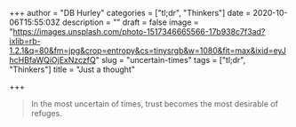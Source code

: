 +++
author = "DB Hurley"
categories = ["tl;dr", "Thinkers"]
date = 2020-10-06T15:55:03Z
description = ""
draft = false
image = "https://images.unsplash.com/photo-1517346665566-17b938c7f3ad?ixlib=rb-1.2.1&q=80&fm=jpg&crop=entropy&cs=tinysrgb&w=1080&fit=max&ixid=eyJhcHBfaWQiOjExNzczfQ"
slug = "uncertain-times"
tags = ["tl;dr", "Thinkers"]
title = "Just a thought"

+++


> In the most uncertain of times, trust becomes the most desirable of refuges.

